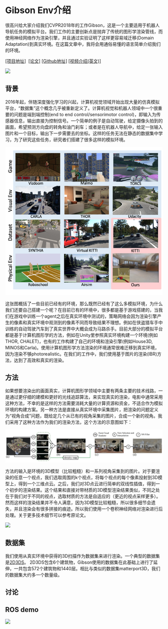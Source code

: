 Gibson Env介绍
==========
很高兴给大家介绍我们CVPR2018年的工作Gibson，这是一个主要适用于机器人导航任务的模拟平台。我们工作的主要创新点是抛弃了传统的图形学渲染管线，而使用神经网络作为渲染引擎，并且通过实验证明了这样更容易域迁移(Domain Adaptation)到真实环境。在这篇文章中，我将会用通俗易懂的语言简单介绍我们的环境。

[[项目地址]](http://gibson.vision)  [[论文]](http://gibson.vision/Gibson_CVPR2018.pdf) [[Github地址]](https://github.com/StanfordVL/GibsonEnv) [[视频介绍(英文)]](https://www.youtube.com/watch?v=KdxuZjemyjc)

![](https://raw.githubusercontent.com/StanfordVL/GibsonEnv/master/misc/ui.gif)

## 背景

2016年起，伴随深度强化学习的兴起，计算机视觉领域开始出现大量的仿真模拟平台，“数据集”这个概念几乎被重新定义了。计算机视觉和机器人领域中一个很重要的问题是端到端控制(end to end control/sensorimotor control)，即输入为传感器信息，输出直接为控制信号。一个简单的例子是自动驾驶，给定摄像头拍到的画面，希望预测方向盘的转角和油门刹车；或者是在机器人导航中，给定一张输入图片和一个目标，输出下一步需要去的坐标。这样的任务无法在静态的数据集中学习，为了研究这些任务，研究者们搭建了很多这样的模拟环境。

![test](envs.png) 

这张图概括了一些目前已经有的环境，那么既然已经有了这么多模拟环境，为什么我们还要自己搭建一个呢？在目前已有的环境中，很多都是基于游戏搭建的，当我们在游戏中训练一个agent之后在真实环境中测试的，策略网络会因为渲染引擎产生的像素和真实环境中观测到的像素不同而导致结果不理想。例如在侠盗猎车手中训练的自动驾驶汽车到了真实世界中大概会成为马路杀手。目前大部分的模拟平台都是基于计算机图形学的方法，例如在Unity里参照真实环境构建一个环境(例如THOR, CHALET)，也有的工作构建了自己的环境和渲染引擎(例如House3D, MINOS和Carla)。使用计算机图形学方法渲染的环境通常很难迁移到真实环境，因为渲染不够photorealistic。在我们的工作中，我们使用基于图片的渲染(IBR)方法，达到了高效和真实的渲染。




## 方法

如果想要渲染出的画面真实，计算机图形学领域中主要有两条主要的技术线路，一是通过更仔细的建模和更好的光线追踪算法，来实现真实的渲染，电影中通常采用这种方法，不幸的是这样的方法需要消耗大量的计算资源和资金，不适合作为模拟环境的构建方案。另一种方法是直接从真实环境中采集图片，把渲染的问题定义为“视角合成”问题，既给定几个从已有的视角采集的图片，合成一个新的视角。我们采用了这种方法作为我们的渲染方法，这个方法的示意图如下：

![](method.jpg)

方法的输入是环境的3D模型（比较粗糙）和一系列视角采集到的图片。对于要渲染的任意一个视点，我们选取周围的k个视点，将每个视点的每个像素投射到3D模型上，得到一个三维点云。之后，我们对3D点云进行简单的双线性插值，得到一个初步的渲染结果。这个结果和直接对带材质的3D模型渲染结果类似，不同之处在于我们对于不同的视点，选取材质的方法是自适应的（更近的视点采样更多）。然而这样的渲染结果并不令人满意，因为3D模型比较粗糙，所以很多细节会遗失，并且渲染会有很多拼接的痕迹。所以我们使用一个卷积神经网络对渲染进行后处理。关于更多技术细节可以参考原论文。

![](http://gibson.vision/public/img/figure4.jpg)

## 数据集

我们使用从真实环境中获得的3D扫描作为数据集来进行渲染。一个典型的数据集是[2D3DS](http://buildingparser.stanford.edu/dataset.html)。
2D3DS包含6个建筑物，Gibson使用的数据集在此基础上进行了延伸，一共包含572个建筑物和1440层。相比与类似的数据集matterport3D，我们的数据集大约多一个数量级。

## 讨论


## ROS demo


![](https://raw.githubusercontent.com/StanfordVL/GibsonEnv/57e4b8ca08a2363f098d0c742dc35197c0866837/misc/slam.png)
